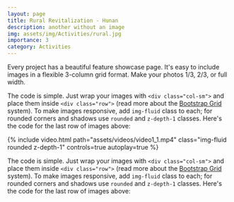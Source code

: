 ```yaml
---
layout: page
title: Rural Revitalization - Hunan
description: another without an image
img: assets/img/Activities/rural.jpg
importance: 3
category: Activities
---
```


Every project has a beautiful feature showcase page.
It's easy to include images in a flexible 3-column grid format.
Make your photos 1/3, 2/3, or full width.

The code is simple.
Just wrap your images with `<div class="col-sm">` and place them inside `<div class="row">` (read more about the <a href="https://getbootstrap.com/docs/4.4/layout/grid/">Bootstrap Grid</a> system).
To make images responsive, add `img-fluid` class to each; for rounded corners and shadows use `rounded` and `z-depth-1` classes.
Here's the code for the last row of images above:

<div class="row mt-3">
    <div class="col-sm mt-3 mt-md-0">
        {% include video.html path="assets/videos/video1_1.mp4" class="img-fluid rounded z-depth-1" controls=true autoplay=true %}
    </div>
</div>

The code is simple.
Just wrap your images with `<div class="col-sm">` and place them inside `<div class="row">` (read more about the <a href="https://getbootstrap.com/docs/4.4/layout/grid/">Bootstrap Grid</a> system).
To make images responsive, add `img-fluid` class to each; for rounded corners and shadows use `rounded` and `z-depth-1` classes.
Here's the code for the last row of images above:

